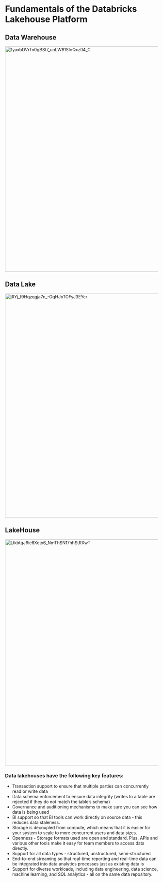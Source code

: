# Fundamentals of the Databricks Lakehouse Platform
## Data Warehouse
<img width="739" alt="1yaxbDVrTn0gBSt7_unLW81SIoQxz04_C" src="https://user-images.githubusercontent.com/4485129/123216882-a07ccf00-d4e7-11eb-865b-7bfb749ba8bc.png">

## Data Lake
<img width="735" alt="jRYj_I9Hqzqgja7n_-OqHJoTOFyJ3EYcr" src="https://user-images.githubusercontent.com/4485129/123216966-b4c0cc00-d4e7-11eb-9e80-a35280e1ed83.png">

## LakeHouse

<img width="742" alt="LtkbtqJ6ie8Xetx6_NmThSN17hhStRXwT" src="https://user-images.githubusercontent.com/4485129/123217345-18e39000-d4e8-11eb-9f74-fd3dd1357366.png">

### Data lakehouses have the following key features:
* Transaction support to ensure that multiple parties can concurrently read or write data
* Data schema enforcement to ensure data integrity (writes to a table are rejected if they do not match the table’s schema)
* Governance and auditioning mechanisms to make sure you can see how data is being used 
* BI support so that BI tools can work directly on source data - this reduces data staleness.
* Storage is decoupled from compute, which means that it is easier for your system to scale to more concurrent users and data sizes.
* Openness - Storage formats used are open and standard. Plus, APIs and various other tools make it easy for team members to access data directly.
* Support for all data types - structured, unstructured, semi-structured
* End-to-end streaming so that real-time reporting and real-time data can be integrated into data analytics processes just as existing data is
* Support for diverse workloads, including data engineering, data science, machine learning, and SQL analytics - all on the same data repository.

